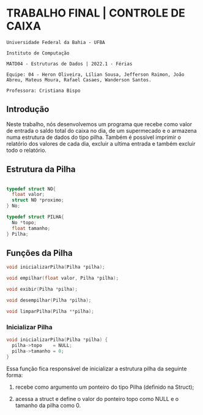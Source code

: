 # TRABALHO FINAL | CONTROLE DE CAIXA



```
Universidade Federal da Bahia - UFBA

Instituto de Computação

MATD04 - Estruturas de Dados | 2022.1 - Férias

Equipe: 04 - Heron Oliveira, Lílian Sousa, Jefferson Raimon, João Abreu, Mateus Moura, Rafael Casaes, Wanderson Santos.

Professora: Cristiana Bispo
```



## Introdução

Neste trabalho, nós desenvolvemos um programa que recebe como valor de entrada o  saldo total do caixa no dia, de um supermecado e o armazena numa estrutura de dados do tipo pilha. Também é possível imprimir o relatório dos valores de cada dia, excluir a ultima entrada e também excluir todo o relatório.

## Estrutura da Pilha

```c

typedef struct NO{
  float valor;
  struct NO *proximo;
} No;

typedef struct PILHA{
  No *topo;
  float tamanho;
} Pilha;
```

## Funções da Pilha

```c
void inicializarPilha(Pilha *pilha);
```

```c
void empilhar(float valor, Pilha *pilha);
```

```c
void exibir(Pilha *pilha);
```

```c
void desempilhar(Pilha *pilha);
```

```c
void limparPilha(Pilha **pilha);
```

### Inicializar Pilha

```c
void inicializarPilha(Pilha *pilha) {
  pilha->topo    = NULL;
  pilha->tamanho = 0;
}
```

Essa função fica responsável de inicializar a estrutura pilha da seguinte forma:

1. recebe como argumento um ponteiro do tipo Pilha (definido na Struct); 

2. acessa a struct e define o valor do ponteiro topo como NULL e o tamanho da pilha como 0.


